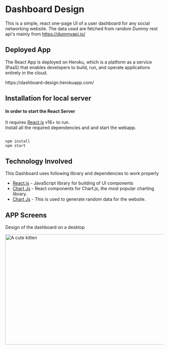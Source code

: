 # Dashboard Design

 This is a simple, react one-page UI of a user dashboard for any social networking website. The data used are fetched from random Dummy rest api's mainly from https://dummyapi.io/
 
<h2 class="code-line" data-line-start=34 data-line-end=35 ><a id="Installation_34"></a>Deployed App</h2>
<p class="has-line-data" data-line-start="18" data-line-end="19">The React App is deployed on Heroku, which is a platform as a service (PaaS) that enables developers to build, run, and operate applications entirely in the cloud.</p>
https://dashboard-design.herokuapp.com/


<h2 class="code-line" data-line-start=34 data-line-end=35 ><a id="Installation_34"></a>Installation for local server</h2>

<h4 class="code-line" data-line-start=57 data-line-end=58 ><a id="Web_App_57"></a>In order to start the React Server</h4>
<p class="has-line-data" data-line-start="58" data-line-end="60">It requires <a href="https://reactjs.org/">React.js</a> v16+ to run.<br>
Install all the required dependencies and and start the webapp.</p>
<pre><code class="has-line-data" data-line-start="61" data-line-end="62" class="language-sh">
npm install
npm start
</code></pre>

<h2 class="code-line" data-line-start=16 data-line-end=17 ><a id="Tech_16"></a>Technology Involved</h2>
<p class="has-line-data" data-line-start="18" data-line-end="19">This Dashboard uses following library and dependencies to work properly</p>
<ul>
<li class="has-line-data" data-line-start="21" data-line-end="22"><a href="https://reactjs.org/">React.js</a> - JavaScript library for building of UI components</li>
<li class="has-line-data" data-line-start="23" data-line-end="24"><a href="https://www.npmjs.com/package/react-chartjs-2">Chart Js</a> - React components for Chart.js, the most popular charting library.</li>
 <li class="has-line-data" data-line-start="23" data-line-end="24"><a href="https://www.npmjs.com/package/faker">Chart Js</a> - This is used to generate random data for the website. </li>
</ul>

<h2 class="code-line" data-line-start=16 data-line-end=17 >APP Screens</h2>
<p class="has-line-data" data-line-start="18" data-line-end="19">Design of the dashboard on a desktop</p>
<div display='flex' flexDirection='row' justifycontent='space-between'>
  <img src='https://i.imgur.com/acrm5BU.gif' title="A cute kitten" width="600" height="350">
</div>
